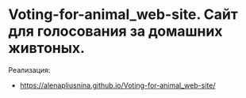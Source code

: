 # Voting-for-animal_web-site. Cайт для голосования за домашних живтоных.

Реализация:

   - https://alenapliusnina.github.io/Voting-for-animal_web-site/
